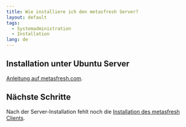 ```yaml
---
title: Wie installiere ich den metasfresh Server?
layout: default
tags:
  - Systemadministration
  - Installation
lang: de
---
```


## Installation unter Ubuntu Server
<a href="http://metasfresh.com/dokumentation/installation-metas-fresh-unter-ubuntu-mittels-installationspaket/" title="Server-Installation unter Ubuntu" target="blank">Anleitung auf metasfresh.com</a>.

## Nächste Schritte
Nach der Server-Installation fehlt noch die [Installation des metasfresh Clients](Wie_installiere_ich_den_metasfresh_client).
